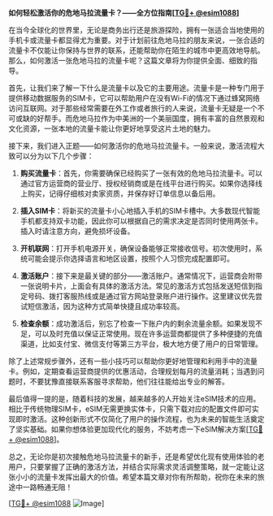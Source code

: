 **如何轻松激活你的危地马拉流量卡？——全方位指南[[TG💪+ @esim1088](https://t.me/s/esim1088)]**

在当今全球化的世界里，无论是商务出行还是旅游探险，拥有一张适合当地使用的手机卡或流量卡都显得尤为重要。对于计划前往危地马拉的朋友来说，一张合适的流量卡不仅能让你保持与世界的联系，还能帮助你在陌生的城市中更高效地导航。那么，如何激活一张危地马拉的流量卡呢？这篇文章将为你提供全面、细致的指导。

首先，让我们来了解一下什么是流量卡以及它的主要用途。流量卡是一种专门用于提供移动数据服务的SIM卡，它可以帮助用户在没有Wi-Fi的情况下通过蜂窝网络访问互联网。对于那些经常需要在外工作或者旅行的人来说，流量卡无疑是一个不可或缺的好帮手。而危地马拉作为中美洲的一个美丽国度，拥有丰富的自然景观和文化资源，一张本地的流量卡能让你更好地享受这片土地的魅力。

接下来，我们进入正题——如何激活你的危地马拉流量卡。一般来说，激活流程大致可以分为以下几个步骤：

1. **购买流量卡**：首先，你需要确保已经购买了一张有效的危地马拉流量卡。可以通过官方运营商的营业厅、授权经销商或是在线平台进行购买。如果你选择线上购买，记得仔细核对卖家资质，并保存好订单信息以备后用。

2. **插入SIM卡**：将新买的流量卡小心地插入手机的SIM卡槽中。大多数现代智能手机都支持双卡功能，因此你可以根据自己的需求决定是否同时使用两张卡。插入时请注意方向，避免损坏设备。

3. **开机联网**：打开手机电源开关，确保设备能够正常接收信号。初次使用时，系统可能会提示你选择语言和地区设置，按照个人习惯完成配置即可。

4. **激活账户**：接下来是最关键的部分——激活账户。通常情况下，运营商会附带一张说明卡片，上面会有具体的激活方法。常见的激活方式包括发送短信到指定号码、拨打客服热线或是通过官方网站登录账户进行操作。这里建议优先尝试短信激活，因为这种方式简单快捷且成功率较高。

5. **检查余额**：成功激活后，别忘了检查一下账户内的剩余流量余额。如果发现不足，可以及时充值以保证正常使用。现在许多运营商都提供了多种便捷的充值渠道，比如支付宝、微信支付等第三方平台，极大地方便了用户的日常管理。

除了上述常规步骤外，还有一些小技巧可以帮助你更好地管理和利用手中的流量卡。例如，定期查看运营商提供的优惠活动，合理规划每月的流量消耗；当遇到问题时，不要犹豫直接联系客服寻求帮助，他们往往能给出专业的解答。

最后值得一提的是，随着科技的发展，越来越多的人开始关注eSIM技术的应用。相比于传统物理SIM卡，eSIM无需更换实体卡，只需下载对应的配置文件即可实现即时激活。这种创新形式不仅简化了用户的操作流程，也为未来的智能生活奠定了坚实基础。如果你想体验更加现代化的服务，不妨考虑一下eSIM解决方案[[TG💪+ @esim1088](https://t.me/s/esim1088)]。

总之，无论你是初次接触危地马拉流量卡的新手，还是希望优化现有使用体验的老用户，只要掌握了正确的激活方法，并结合实际需求灵活调整策略，就一定能让这张小小的流量卡发挥出最大的价值。希望本篇文章对你有所帮助，祝你在未来的旅途中一路畅通无阻！

[[TG💪+ @esim1088](https://t.me/s/esim1088) ![Image](https://i.postimg.cc/4NQfJmqS/Snipaste-2025-05-13-00-14-12.png)]